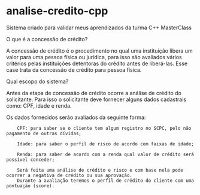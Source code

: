# analise-credito-cpp
Sistema criado para validar meus aprendizados da turma C++ MasterClass

O que é a concessão de crédito?

A concessão de crédito é o procedimento no qual uma instituição libera um valor para uma pessoa física ou jurídica, para isso são avaliados vários critérios pelas instituições detentoras do crédito antes de liberá-las. Esse case trata da concessão de crédito para pessoa física.

Qual escopo do sistema?

Antes da etapa de concessão de crédito ocorre a análise de crédito do solicitante. Para isso o solicitante deve fornecer alguns dados cadastrais como: CPF, idade e renda. 

Os dados fornecidos serão avaliados da seguinte forma:

        CPF: para saber se o cliente tem algum registro no SCPC, pelo não pagamento de outras dívidas; 
        
        Idade: para saber o perfil de risco de acordo com faixas de idade;
        
        Renda: para saber de acordo com a renda qual valor de crédito será possível conceder;

        Será feita uma análise de crédito e risco e com base nela pode ocorrer a negativa de crédito ou sua aprovação. 
        Durante a avaliação teremos o perfil de crédito do cliente com uma pontuação (score).  

  
